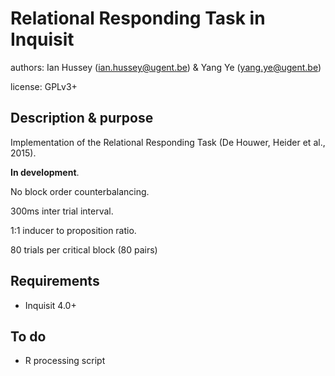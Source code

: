 # Relational Responding Task in Inquisit

authors: Ian Hussey (ian.hussey@ugent.be) & Yang Ye (yang.ye@ugent.be)

license: GPLv3+

## Description & purpose
Implementation of the Relational Responding Task (De Houwer, Heider et al., 2015). 

**In development**.

No block order counterbalancing.

300ms inter trial interval.

1:1 inducer to proposition ratio.

80 trials per critical block (80 pairs)

## Requirements
- Inquisit 4.0+

## To do

- R processing script


